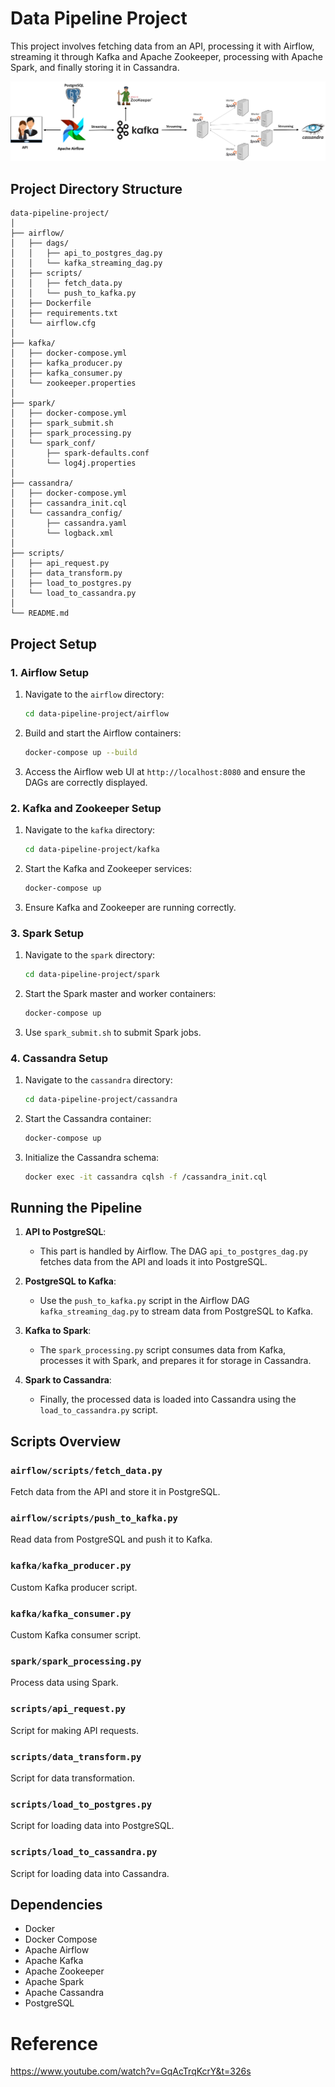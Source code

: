 # Data Pipeline Project

This project involves fetching data from an API, processing it with Airflow, streaming it through Kafka and Apache Zookeeper, processing with Apache Spark, and finally storing it in Cassandra.


![image](etl-pipeline.png)

## Project Directory Structure

```
data-pipeline-project/
│
├── airflow/
│   ├── dags/
│   │   ├── api_to_postgres_dag.py
│   │   └── kafka_streaming_dag.py
│   ├── scripts/
│   │   ├── fetch_data.py
│   │   └── push_to_kafka.py
│   ├── Dockerfile
│   ├── requirements.txt
│   └── airflow.cfg
│
├── kafka/
│   ├── docker-compose.yml
│   ├── kafka_producer.py
│   ├── kafka_consumer.py
│   └── zookeeper.properties
│
├── spark/
│   ├── docker-compose.yml
│   ├── spark_submit.sh
│   ├── spark_processing.py
│   └── spark_conf/
│       ├── spark-defaults.conf
│       └── log4j.properties
│
├── cassandra/
│   ├── docker-compose.yml
│   ├── cassandra_init.cql
│   └── cassandra_config/
│       ├── cassandra.yaml
│       └── logback.xml
│
├── scripts/
│   ├── api_request.py
│   ├── data_transform.py
│   ├── load_to_postgres.py
│   └── load_to_cassandra.py
│
└── README.md
```

## Project Setup

### 1. Airflow Setup

1. Navigate to the `airflow` directory:
    ```bash
    cd data-pipeline-project/airflow
    ```

2. Build and start the Airflow containers:
    ```bash
    docker-compose up --build
    ```

3. Access the Airflow web UI at `http://localhost:8080` and ensure the DAGs are correctly displayed.

### 2. Kafka and Zookeeper Setup

1. Navigate to the `kafka` directory:
    ```bash
    cd data-pipeline-project/kafka
    ```

2. Start the Kafka and Zookeeper services:
    ```bash
    docker-compose up
    ```

3. Ensure Kafka and Zookeeper are running correctly.

### 3. Spark Setup

1. Navigate to the `spark` directory:
    ```bash
    cd data-pipeline-project/spark
    ```

2. Start the Spark master and worker containers:
    ```bash
    docker-compose up
    ```

3. Use `spark_submit.sh` to submit Spark jobs.

### 4. Cassandra Setup

1. Navigate to the `cassandra` directory:
    ```bash
    cd data-pipeline-project/cassandra
    ```

2. Start the Cassandra container:
    ```bash
    docker-compose up
    ```

3. Initialize the Cassandra schema:
    ```bash
    docker exec -it cassandra cqlsh -f /cassandra_init.cql
    ```

## Running the Pipeline

1. **API to PostgreSQL**:
    - This part is handled by Airflow. The DAG `api_to_postgres_dag.py` fetches data from the API and loads it into PostgreSQL.

2. **PostgreSQL to Kafka**:
    - Use the `push_to_kafka.py` script in the Airflow DAG `kafka_streaming_dag.py` to stream data from PostgreSQL to Kafka.

3. **Kafka to Spark**:
    - The `spark_processing.py` script consumes data from Kafka, processes it with Spark, and prepares it for storage in Cassandra.

4. **Spark to Cassandra**:
    - Finally, the processed data is loaded into Cassandra using the `load_to_cassandra.py` script.

## Scripts Overview

### `airflow/scripts/fetch_data.py`
Fetch data from the API and store it in PostgreSQL.

### `airflow/scripts/push_to_kafka.py`
Read data from PostgreSQL and push it to Kafka.

### `kafka/kafka_producer.py`
Custom Kafka producer script.

### `kafka/kafka_consumer.py`
Custom Kafka consumer script.

### `spark/spark_processing.py`
Process data using Spark.

### `scripts/api_request.py`
Script for making API requests.

### `scripts/data_transform.py`
Script for data transformation.

### `scripts/load_to_postgres.py`
Script for loading data into PostgreSQL.

### `scripts/load_to_cassandra.py`
Script for loading data into Cassandra.

## Dependencies

- Docker
- Docker Compose
- Apache Airflow
- Apache Kafka
- Apache Zookeeper
- Apache Spark
- Apache Cassandra
- PostgreSQL


# Reference
https://www.youtube.com/watch?v=GqAcTrqKcrY&t=326s